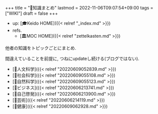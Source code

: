 +++
title = "📝知識まとめ"
lastmod = 2022-11-06T09:07:54+09:00
tags = ["WIKI"]
draft = false
+++

-   up: [🎓Keido HOME]({{< relref "_index.md" >}})
-   refs.
    -   [🏛MOC HOME]({{< relref "zettelkasten.md" >}})

他者の知識をトピックごとにまとめ.

間違えていることを前提に, つねにupdateし続ける(ブログではない).

-   [📁人文科学]({{< relref "20220609052839.md" >}})
-   [📁社会科学]({{< relref "20220609055108.md" >}})
-   [📂自然科学]({{< relref "20220609055123.md" >}})
-   [📁ビジネス]({{< relref "20220606213741.md" >}})
-   [📁自己啓発]({{< relref "20220606213900.md" >}})
-   [📁芸術]({{< relref "20220606214119.md" >}})
-   [📁健康]({{< relref "20220609062928.md" >}})
